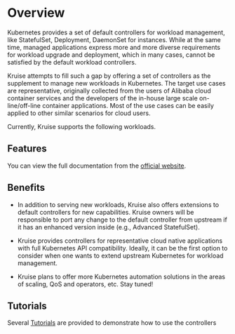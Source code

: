 # Overview

Kubernetes provides a set of default controllers for workload management,
like StatefulSet, Deployment, DaemonSet for instances. While at the same time, managed applications
express more and more diverse requirements for workload upgrade and deployment, which
in many cases, cannot be satisfied by the default workload controllers.

Kruise attempts to fill such a gap by offering a set of controllers as the supplement
to manage new workloads in Kubernetes. The target use cases are representative,
originally collected from the users of Alibaba cloud container services and the
developers of the in-house large scale on-line/off-line container applications.
Most of the use cases can be easily applied to other similar scenarios for cloud users.

Currently, Kruise supports the following workloads.

## Features

You can view the full documentation from the [official website](https://openkruise.io/docs/).

## Benefits

- In addition to serving new workloads, Kruise also offers extensions to default
  controllers for new capabilities. Kruise owners will be responsible to port
  any change to the default controller from upstream if it has an enhanced
  version inside (e.g., Advanced StatefulSet).

- Kruise provides controllers for representative cloud native applications
  with full Kubernetes API compatibility. Ideally, it can be the first option to
  consider when one wants to extend upstream Kubernetes for workload management.

- Kruise plans to offer more Kubernetes automation solutions in the
  areas of scaling, QoS and operators, etc. Stay tuned!

## Tutorials

Several [Tutorials](./tutorial/README.md) are provided to demonstrate how to use the controllers
